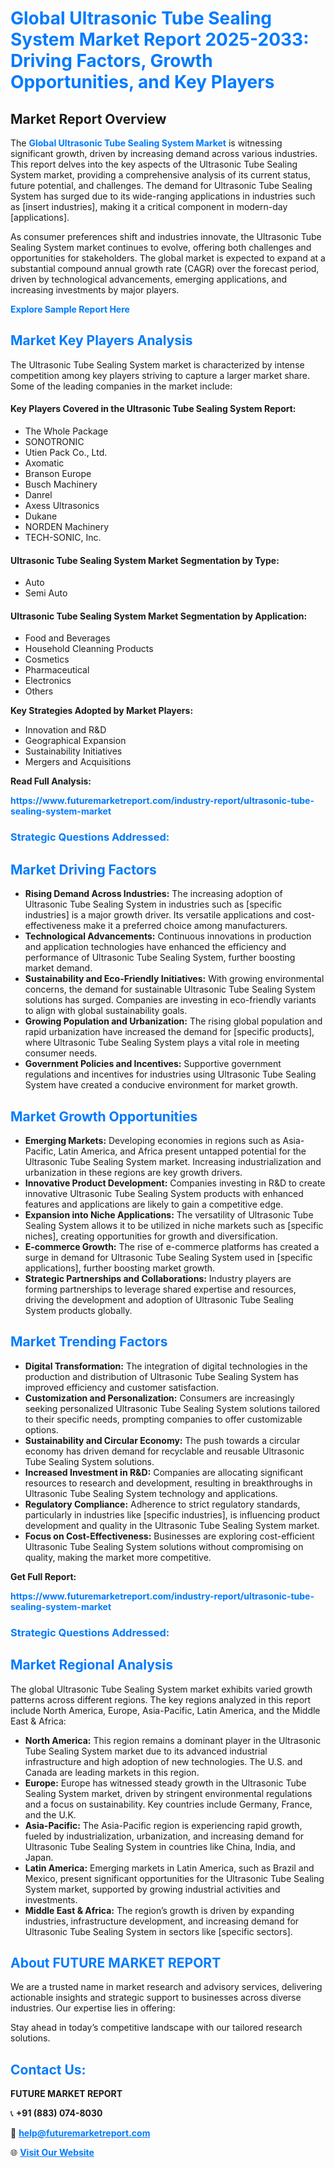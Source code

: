<h1 style="color: #007BFF;">Global Ultrasonic Tube Sealing System Market Report 2025-2033: Driving Factors, Growth Opportunities, and Key Players</h1>

<section id="overview">
<h2>Market Report Overview</h2>
<p>The <a href="https://www.futuremarketreport.com/industry-report/ultrasonic-tube-sealing-system-market" style="color: #007BFF; text-decoration: none;"><strong>Global Ultrasonic Tube Sealing System Market</strong></a> is witnessing significant growth, driven by increasing demand across various industries. This report delves into the key aspects of the Ultrasonic Tube Sealing System market, providing a comprehensive analysis of its current status, future potential, and challenges. The demand for Ultrasonic Tube Sealing System has surged due to its wide-ranging applications in industries such as [insert industries], making it a critical component in modern-day [applications].</p>
<p>As consumer preferences shift and industries innovate, the Ultrasonic Tube Sealing System market continues to evolve, offering both challenges and opportunities for stakeholders. The global market is expected to expand at a substantial compound annual growth rate (CAGR) over the forecast period, driven by technological advancements, emerging applications, and increasing investments by major players.</p>
</section>

<section id="overview">
<p><a href="https://www.futuremarketreport.com/request-sample/reportId=56155" style="color: #007BFF; text-decoration: none;"><strong>Explore Sample Report Here</strong></a></p>
</section>

<section id="key-players">
<h2 style="color: #007BFF;">Market Key Players Analysis</h2>
<p>The Ultrasonic Tube Sealing System market is characterized by intense competition among key players striving to capture a larger market share. Some of the leading companies in the market include:</p>
<h4>Key Players Covered in the Ultrasonic Tube Sealing System Report:</h4>
<ul><li>The Whole Package</li><li>SONOTRONIC</li><li>Utien Pack Co., Ltd.</li><li>Axomatic</li><li>Branson Europe</li><li>Busch Machinery</li><li>Danrel</li><li>Axess Ultrasonics</li><li>Dukane</li><li>NORDEN Machinery</li><li>TECH-SONIC, Inc.</li></ul>
<h4>Ultrasonic Tube Sealing System Market Segmentation by Type:</h4>
<ul><li>Auto</li><li>Semi Auto</li></ul>

<h4>Ultrasonic Tube Sealing System Market Segmentation by Application:</h4>
<ul><li>Food and Beverages</li><li>Household Cleanning Products</li><li>Cosmetics</li><li>Pharmaceutical</li><li>Electronics</li><li>Others</li></ul>
<p><strong>Key Strategies Adopted by Market Players:</strong></p>
<ul>
<li>Innovation and R&D</li>
<li>Geographical Expansion</li>
<li>Sustainability Initiatives</li>
<li>Mergers and Acquisitions</li>
</ul>
</section>

<section>
<p><strong>Read Full Analysis: </strong></p><a href="https://www.futuremarketreport.com/industry-report/ultrasonic-tube-sealing-system-market" style="color: #007BFF; text-decoration: none;"><strong>https://www.futuremarketreport.com/industry-report/ultrasonic-tube-sealing-system-market</strong></a>
<h3 style="color: #007BFF;">Strategic Questions Addressed:</h3>
</section>

<section id="driving-factors">
<h2 style="color: #007BFF;">Market Driving Factors</h2>
<ul>
<li><strong>Rising Demand Across Industries:</strong> The increasing adoption of Ultrasonic Tube Sealing System in industries such as [specific industries] is a major growth driver. Its versatile applications and cost-effectiveness make it a preferred choice among manufacturers.</li>
<li><strong>Technological Advancements:</strong> Continuous innovations in production and application technologies have enhanced the efficiency and performance of Ultrasonic Tube Sealing System, further boosting market demand.</li>
<li><strong>Sustainability and Eco-Friendly Initiatives:</strong> With growing environmental concerns, the demand for sustainable Ultrasonic Tube Sealing System solutions has surged. Companies are investing in eco-friendly variants to align with global sustainability goals.</li>
<li><strong>Growing Population and Urbanization:</strong> The rising global population and rapid urbanization have increased the demand for [specific products], where Ultrasonic Tube Sealing System plays a vital role in meeting consumer needs.</li>
<li><strong>Government Policies and Incentives:</strong> Supportive government regulations and incentives for industries using Ultrasonic Tube Sealing System have created a conducive environment for market growth.</li>
</ul>
</section>

<section id="growth-opportunities">
<h2 style="color: #007BFF;">Market Growth Opportunities</h2>
<ul>
<li><strong>Emerging Markets:</strong> Developing economies in regions such as Asia-Pacific, Latin America, and Africa present untapped potential for the Ultrasonic Tube Sealing System market. Increasing industrialization and urbanization in these regions are key growth drivers.</li>
<li><strong>Innovative Product Development:</strong> Companies investing in R&D to create innovative Ultrasonic Tube Sealing System products with enhanced features and applications are likely to gain a competitive edge.</li>
<li><strong>Expansion into Niche Applications:</strong> The versatility of Ultrasonic Tube Sealing System allows it to be utilized in niche markets such as [specific niches], creating opportunities for growth and diversification.</li>
<li><strong>E-commerce Growth:</strong> The rise of e-commerce platforms has created a surge in demand for Ultrasonic Tube Sealing System used in [specific applications], further boosting market growth.</li>
<li><strong>Strategic Partnerships and Collaborations:</strong> Industry players are forming partnerships to leverage shared expertise and resources, driving the development and adoption of Ultrasonic Tube Sealing System products globally.</li>
</ul>
</section>

<section id="trending-factors">
<h2 style="color: #007BFF;">Market Trending Factors</h2>
<ul>
<li><strong>Digital Transformation:</strong> The integration of digital technologies in the production and distribution of Ultrasonic Tube Sealing System has improved efficiency and customer satisfaction.</li>
<li><strong>Customization and Personalization:</strong> Consumers are increasingly seeking personalized Ultrasonic Tube Sealing System solutions tailored to their specific needs, prompting companies to offer customizable options.</li>
<li><strong>Sustainability and Circular Economy:</strong> The push towards a circular economy has driven demand for recyclable and reusable Ultrasonic Tube Sealing System solutions.</li>
<li><strong>Increased Investment in R&D:</strong> Companies are allocating significant resources to research and development, resulting in breakthroughs in Ultrasonic Tube Sealing System technology and applications.</li>
<li><strong>Regulatory Compliance:</strong> Adherence to strict regulatory standards, particularly in industries like [specific industries], is influencing product development and quality in the Ultrasonic Tube Sealing System market.</li>
<li><strong>Focus on Cost-Effectiveness:</strong> Businesses are exploring cost-efficient Ultrasonic Tube Sealing System solutions without compromising on quality, making the market more competitive.</li>
</ul>
</section>

<section>
<p><strong>Get Full Report: </strong></p><a href="https://www.futuremarketreport.com/industry-report/ultrasonic-tube-sealing-system-market" style="color: #007BFF; text-decoration: none;"><strong>https://www.futuremarketreport.com/industry-report/ultrasonic-tube-sealing-system-market</strong></a>
<h3 style="color: #007BFF;">Strategic Questions Addressed:</h3>
</section>


<section id="regional-analysis">
<h2 style="color: #007BFF;">Market Regional Analysis</h2>
<p>The global Ultrasonic Tube Sealing System market exhibits varied growth patterns across different regions. The key regions analyzed in this report include North America, Europe, Asia-Pacific, Latin America, and the Middle East & Africa:</p>
<ul>
<li><strong>North America:</strong> This region remains a dominant player in the Ultrasonic Tube Sealing System market due to its advanced industrial infrastructure and high adoption of new technologies. The U.S. and Canada are leading markets in this region.</li>
<li><strong>Europe:</strong> Europe has witnessed steady growth in the Ultrasonic Tube Sealing System market, driven by stringent environmental regulations and a focus on sustainability. Key countries include Germany, France, and the U.K.</li>
<li><strong>Asia-Pacific:</strong> The Asia-Pacific region is experiencing rapid growth, fueled by industrialization, urbanization, and increasing demand for Ultrasonic Tube Sealing System in countries like China, India, and Japan.</li>
<li><strong>Latin America:</strong> Emerging markets in Latin America, such as Brazil and Mexico, present significant opportunities for the Ultrasonic Tube Sealing System market, supported by growing industrial activities and investments.</li>
<li><strong>Middle East & Africa:</strong> The region’s growth is driven by expanding industries, infrastructure development, and increasing demand for Ultrasonic Tube Sealing System in sectors like [specific sectors].</li>
</ul>
</section>

<footer>
<h2 style="color: #007BFF;">About FUTURE MARKET REPORT</h2>
<p>We are a trusted name in market research and advisory services, delivering actionable insights and strategic support to businesses across diverse industries. Our expertise lies in offering:</p>

<p>Stay ahead in today’s competitive landscape with our tailored research solutions.</p>

<h2 style="color: #007BFF;">Contact Us:</h2>
<p><strong>FUTURE MARKET REPORT</strong></p>
<p>📞 <strong>+91 (883) 074-8030</strong></p>
<p>📧 <strong><a href="mailto:help@futuremarketreport.com" style="color: #007BFF;">help@futuremarketreport.com</a></strong></p>
<p>🌐 <strong><a href="https://www.futuremarketreport.com/" style="color: #007BFF;">Visit Our Website</a></strong></p>
</footer>